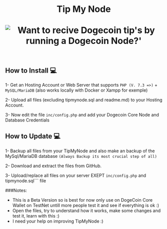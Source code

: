 <h1 align="center">
Tip My Node
<br><br>
<img src="https://tipmynode.com/img/TipMyNodeBG.png" alt="Want to recive Dogecoin tip's by running a Dogecoin Node?'"/>
<br><br>
</h1>

## How to Install 💻

1- Get an Hosting Account or Web Server that supports ```PHP (V. 7.3 =>)``` + ```MySQL/MariaDB``` (also works locally with Docker or Xampp for exemple)

2- Upload all files (excluding tipmynode.sql and readme.md) to your Hosting Account.

3- Now edit the file ```inc/config.php``` and add your Dogecoin Core Node and Database Credentials

## How to Update 💻

1- Backup all files from your TipMyNode and also make an backup of the MySql/MariaDB database ```(Always Backup its most crucial step of all)```

2- Download and extract the files from GitHub.

3- Upload/replace all files on your server EXEPT ```inc/config.php``` and tipmynode.sql``` file

###Notes:
- This is a Beta Version so is best for now only use on DogeCoin Core Wallet on TestNet untill more people test it and see if everything is ok :)
- Open the files, try to understand how it works, make some changes and test it, learn with this :)
- I need your help on improving TipMyNode :)
